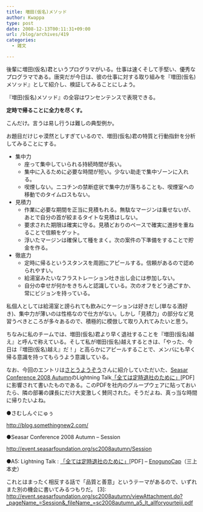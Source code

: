 ```yaml
---
title: 増田(仮名)メソッド
author: Kwappa
type: post
date: 2008-12-13T00:11:31+09:00
url: /blog/archives/419
categories:
  - 雑文

---
```

後輩に増田(仮名)君というプログラマがいる。仕事は速くそして手堅い、優秀なプログラマである。唐突だが今日は、彼の仕事に対する取り組みを『増田(仮名)メソッド』として紹介し、検証してみることにしよう。
  
『増田(仮名)メソッド』の全容はワンセンテンスで表現できる。
  
**定時で帰ることに全力を尽くす。**
  
こんだけ。言うは易し行うは難しの典型例か。
  
<!--more-->


  
お題目だけじゃ漠然としすぎているので、増田(仮名)君の特質と行動指針を分析してみることにする。

  * 集中力 
      * 座って集中していられる持続時間が長い。
      * 集中に入るために必要な時間が短い。少ない助走で集中ゾーンに入れる。
      * 喫煙しない。ニコチンの禁断症状で集中力が落ちることも、喫煙室への移動でのタイムロスもない。
  * 見積力 
      * 作業に必要な期間を正当に見積もれる。無駄なマージンは乗せないが、あとで自分の首が絞まるタイトな見積はしない。
      * 要求された期限は確実に守る。見積どおりのペースで確実に進捗を重ねることで信頼をゲット。
      * 浮いたマージンは確保して種をまく。次の案件の下準備をすることで貯金を作る。
  * 徹底力 
      * 定時に帰るというスタンスを周囲にアピールする。信頼があるので認められやすい。
      * 給湯室みたいなフラストレーション吐き出し会には参加しない。
      * 自分の幸せが何かをきちんと認識している。次のオフをどう過ごすか、常にビジョンを持っている。
    

私個人としては給湯室と謗られても飲みにケーションは好きだし(単なる酒好き)、集中力が薄いのは性格なので仕方がない。しかし「見積力」の部分など見習うべきところが多々あるので、積極的に模倣して取り入れてみたいと思う。
  
ちなみに私のチームでは、増田(仮名)君より早く退社することを『増田(仮名)越え』と呼んで称えている。そして私が増田(仮名)越えするときは、「やった、今日は『増田(仮名)越え』だ！」と高らかにアピールすることで、メンバにも早く帰る意識を持ってもらうよう意識している。
  
なお、今回のエントリは[さとうようぞう](http://blog.somethingnew2.com/)さんに紹介していただいた、[Seasar Conference 2008 Autumn](http://event.seasarfoundation.org/sc2008autumn/Session)のLightning Talk[「全ては定時退社のために」](http://event.seasarfoundation.org/sc2008autumn/viewAttachment.do?_pageName_=Session&_fileName_=sc2008autumn_a5_lt_allforyourteiji.pdf)[PDF]に影響されて書いたものである。このPDFを社内のグループウェアに貼っておいたら、隣の部署の課長にだけ大変激しく賛同された。そうだよね、真っ当な時間に帰りたいよね。
  
●さむしんぐにゅぅ
  
http://blog.somethingnew2.com/
  
●Seasar Conference 2008 Autumn &#8211; Session
  
http://event.seasarfoundation.org/sc2008autumn/Session
  
●A5: Lightning Talk : [「全ては定時退社のために」](http://event.seasarfoundation.org/sc2008autumn/viewAttachment.do?_pageName_=Session&_fileName_=sc2008autumn_a5_lt_allforyourteiji.pdf)[PDF] &#8211; [EnogunoCap](http://d.hatena.ne.jp/EnogunoCap/)（三上本史）
  
これとはまったく相反する話で「品質と善意」というテーマがあるので、いずれまた別の機会に書いてみるつもりだ。 [3]: http://event.seasarfoundation.org/sc2008autumn/viewAttachment.do?_pageName_=Session&_fileName_=sc2008autumn_a5_lt_allforyourteiji.pdf
